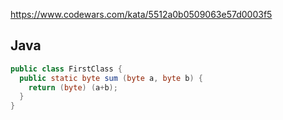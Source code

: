 https://www.codewars.com/kata/5512a0b0509063e57d0003f5

## Java
```java
public class FirstClass {
  public static byte sum (byte a, byte b) {
    return (byte) (a+b);
  }
}
```